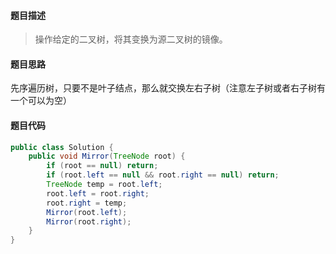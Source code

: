 #### **题目描述**

> 操作给定的二叉树，将其变换为源二叉树的镜像。

#### **题目思路**

先序遍历树，只要不是叶子结点，那么就交换左右子树（注意左子树或者右子树有一个可以为空）

#### 题目代码

```java
public class Solution {
    public void Mirror(TreeNode root) {
        if (root == null) return;
        if (root.left == null && root.right == null) return;
        TreeNode temp = root.left;
        root.left = root.right;
        root.right = temp;
        Mirror(root.left);
        Mirror(root.right);
    }
}
```

